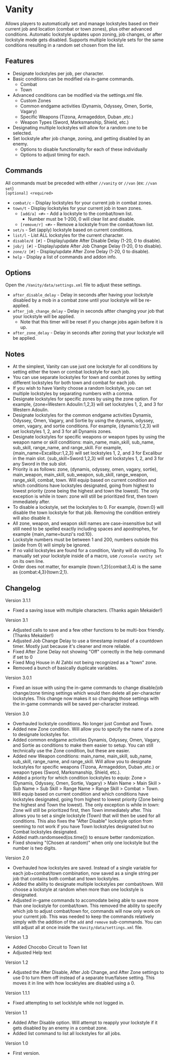 # Vanity
Allows players to automatically set and manage lockstyles based on their current job and location (combat or town zones), plus other advanced conditions. Automatic lockstyle updates upon zoning, job changes, or after lockstyle mode gets disabled. Supports multiple lockstyle sets for the same conditions resulting in a random set chosen from the list.

## Features
 - Designate lockstyles per job, per character.
 - Basic conditions can be modified via in-game commands.
   - Combat
   - Town
 - Advanced conditions can be modified via the settings.xml file.
   - Custom Zones
   - Common endgame activities (Dynamis, Odyssey, Omen, Sortie, Vagary)
   - Specific Weapons (Tizona, Armageddon, Duban ,etc.)
   - Weapon Types (Sword, Marksmanship, Shield, etc.)
 - Designating multiple lockstyles will allow for a random one to be selected.
 - Set lockstyle after job change, zoning, and getting disabled by an enemy.
   - Options to disable functionality for each of these individually
   - Options to adjust timing for each.

## Commands
All commands must be preceded with either `//vanity` or `//van` (ex: `//van set`)  
`[optional] <required>`
 - `combat/c` - Display lockstyles for your current job in combat zones.
 - `town/t` - Display lockstyles for your current job in town zones.
   - `[add/a] <#>` - Add a lockstyle to the combat/town list.
     - Number must be 1-200, 0 will clear list and disable.
   - `[remove/r] <#>` - Remove a lockstyle from the combat/town list.
 - `set/s` - Set (apply) lockstyle based on current conditions.
 - `list/l` - List ALL lockstyles for the current character.
 - `disable/d [#]` - Display/update After Disable Delay (1-20, 0 to disable).
 - `job/j [#]` - Display/update After Job Change Delay (1-20, 0 to disable).
 - `zone/z [#]` - Display/update After Zone Delay (1-20, 0 to disable).
 - `help` - Display a list of commands and addon info.

## Options
Open the `/Vanity/data/settings.xml` file to adjust these settings.
- `after_disable_delay` - Delay in seconds after having your lockstyle disabled by a mob in a combat zone until your lockstyle will be re-applied.
- `after_job_change_delay` - Delay in seconds aftter changing your job that your lockstyle will be applied.
  - Note that this timer will be reset if you change jobs again before it is up.
- `after_zone_delay` - Delay in seconds after zoning that your lockstyle will be applied.

## Notes
- At the simplest, Vanity can use just one lockstyle for all conditions by setting either the town or combat lockstyle for each job.
- You can use separate lockstyles for town and combat zones by setting different lockstyles for both town and combat for each job.
- If you wish to have Vanity choose a random lockstyle, you can set multiple lockstyles by separating numbers with a comma.
- Designate lockstyles for specific zones by using the zone option. For example, {zone=Western Adoulin:1,2,3} will set lockstyles 1, 2, and 3 for Western Adoulin.
- Designate lockstyles for the common endgame activities Dynamis, Odyssey, Omen, Vagary, and Sortie by using the dynamis, odyssey, omen, vagary, and sortie conditions. For example, {dynamis:1,2,3} will set lockstyles 1, 2, and 3 for all Dynamis zones.
- Designate lockstyles for specific weapons or weapon types by using the weapon name or skill conditions: main_name, main_skill, sub_name, sub_skill, range_name, and range_skill. For example, {main_name=Excalibur:1,2,3} will set lockstyles 1, 2, and 3 for Excalibur in the main slot. {sub_skill=Sword:1,2,3} will set lockstyles 1, 2, and 3 for any Sword in the sub slot.
- Priority is as follows: zone, (dynamis, odyssey, omen, vagary, sortie), main_weapon, main_skill, sub_weapon, sub_skill, range_weapon, range_skill, combat, town. Will equip based on current condition and which conditions have lockstyles designated, going from highest to lowest priority (zone being the highest and town the lowest). The only exception is while in town: zone will still be prioritized first, then town immediately after.
- To disable a lockstyle, set the lockstyles to 0. For example, {town:0} will disable the town lockstyle for that job. Removing the condition entirely will also disable it.
- All zone, weapon, and weapon skill names are case-insensitive but will still need to be spelled exactly including spaces and apostrophes, for example {main_name=bunzi's rod:10}.
- Lockstyle numbers must be between 1 and 200, numbers outside this (aside from 0) will simply be ignored.
- If no valid lockstyles are found for a condition, Vanity will do nothing. To manually set your lockstyle inside of a macro, use `/console vanity set` on its own line.
- Order does not matter, for example {town:1,2}{combat:3,4} is the same as {combat:4,3}{town:2,1}.

## Changelog

Version 3.1.1
- Fixed a saving issue with multiple characters. (Thanks again Mekaider!)

Version 3.1
- Adjusted calls to save and a few other functions to be multi-box friendly. (Thanks Mekaider!)
- Adjusted Job Change Delay to use a timestamp instead of a countdown timer. Mostly just because it's cleaner and more reliable.
- Fixed After Zone Delay not showing "Off" correctly in the help command if set to 0
- Fixed Mog House in Al Zahbi not being recognized as a "town" zone.
- Removed a bunch of basically duplicate variables.

Version 3.0.1
- Fixed an issue with using the in-game commands to change disable/job change/zone timing settings which would then delete all per-character lockstyles. This change now makes it so changing those settings with the in-game commands will be saved per-character instead.

Version 3.0
- Overhauled lockstyle conditions. No longer just Combat and Town.
- Added new Zone condition. Will allow you to specify the name of a zone to designate lockstyles for.
- Added common endgame activities Dynamis, Odyssey, Omen, Vagary, and Sortie as conditions to make them easier to setup. You can still technically use the Zone condition, but these are easier.
- Added new Weapon conditions: main_name, main_skill, sub_name, sub_skill, range_name, and range_skill. Will allow you to designate lockstyles for specific weapons (Tizona, Armageddon, Duban ,etc.) or weapon types (Sword, Marksmanship, Shield, etc.).
- Added a priority for which condition lockstyles to equip: Zone > (Dynamis, Odyssey, Omen, Sortie, Vagary) > Main Name > Main Skill > Sub Name > Sub Skill > Range Name > Range Skill > Combat > Town. Will equip based on current condition and which conditions have lockstyles designated, going from highest to lowest priority (Zone being the highest and Town the lowest). The only exception is while in town: Zone will still be prioritized first, then Town immediately after. This allows you to set a single lockstyle (Town) that will then be used for all conditions. This also fixes the "After Disable" lockstyle option from seeming to not work if you have Town lockstyles designated but no Combat lockstyles designated.
- Added math.randomseed(os.time()) to ensure better randomization.
- Fixed showing "(Chosen at random)" when only one lockstyle but the number is two digits.

Version 2.0
- Overhauled how lockstyles are saved. Instead of a single variable for each job+combat/town combination, now saved as a single string per job that contains both combat and town lockstyles.
- Added the ability to designate multiple lockstyles per combat/town. Will choose a lockstyle at random when more than one lockstyle is designated.
- Adjusted in-game commands to accomodate being able to save more than one lockstyle for combat/town. This removed the ability to specify which job to adjust combat/town for, commands will now only work on your current job. This was needed to keep the commands relatively simply with the addition of the `add` and `remove` sub-commands. You can still adjust all at once inside the `Vanity/data/settings.xml` file.

Version 1.3
- Added Chocobo Circuit to Town list
- Adjusted Help text

Version 1.2
- Adjusted the After Disable, After Job Change, and After Zone settings to use 0 to turn them off instead of a separate true/falsee setting. This moves it in line with how locsktyles are disabled using a 0.

Version 1.1.1
- Fixed attempting to set locklstyle while not logged in.

Version 1.1
- Added After Disable option. Will attempt to reapply your lockstyle if it gets disabled by an enemy in a combat zone.
- Added list command to list all lockstyles for all jobs.

Version 1.0
- First version.
